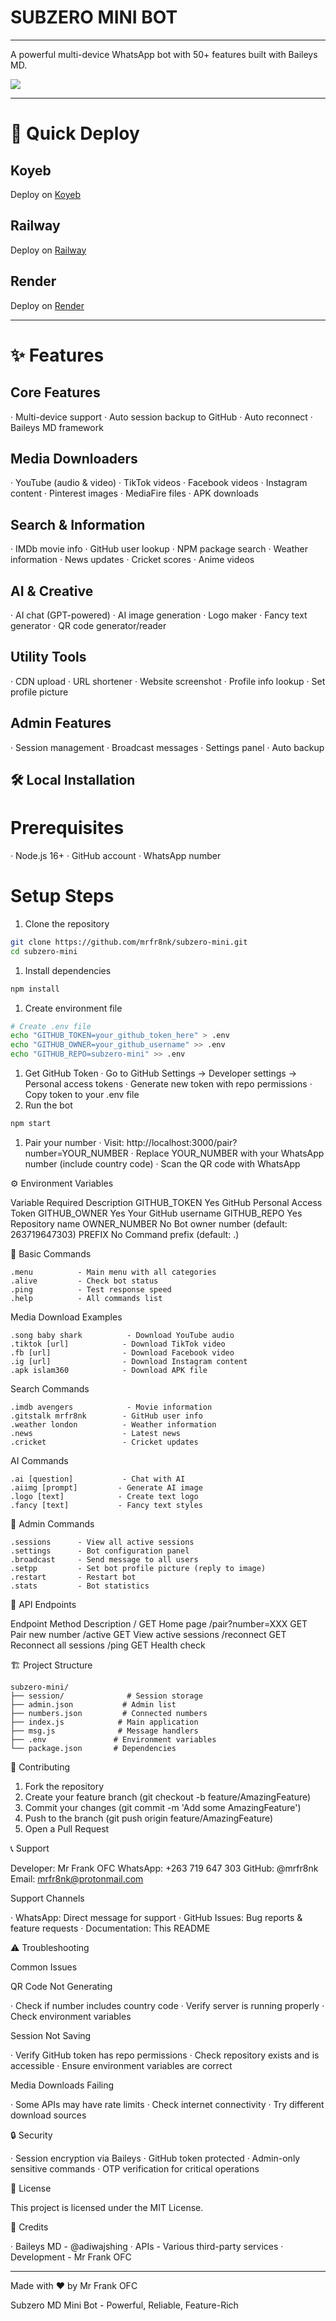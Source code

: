 # SUBZERO MINI BOT
---
A powerful multi-device WhatsApp bot with 50+ features built with Baileys MD.

<img src="https://mrfrankk-cdn.hf.space/mrfrank/mini/menu.png">

---

# 🚀 Quick Deploy
## Koyeb 
Deploy on <a href="koyeb.com">Koyeb</a>

## Railway
Deploy on <a href="railway.app">Railway</a>

## Render
Deploy on <a href ="render.com">Render</a>

---

# ✨ Features

## Core Features

· Multi-device support
· Auto session backup to GitHub
· Auto reconnect
· Baileys MD framework

## Media Downloaders

· YouTube (audio & video)
· TikTok videos
· Facebook videos
· Instagram content
· Pinterest images
· MediaFire files
· APK downloads

## Search & Information

· IMDb movie info
· GitHub user lookup
· NPM package search
· Weather information
· News updates
· Cricket scores
· Anime videos

## AI & Creative

· AI chat (GPT-powered)
· AI image generation
· Logo maker
· Fancy text generator
· QR code generator/reader

## Utility Tools

· CDN upload
· URL shortener
· Website screenshot
· Profile info lookup
· Set profile picture

## Admin Features

· Session management
· Broadcast messages
· Settings panel
· Auto backup

## 🛠️ Local Installation

# Prerequisites

· Node.js 16+
· GitHub account
· WhatsApp number

# Setup Steps

1. Clone the repository

```bash
git clone https://github.com/mrfr8nk/subzero-mini.git
cd subzero-mini
```

1. Install dependencies

```bash
npm install
```

1. Create environment file

```bash
# Create .env file
echo "GITHUB_TOKEN=your_github_token_here" > .env
echo "GITHUB_OWNER=your_github_username" >> .env
echo "GITHUB_REPO=subzero-mini" >> .env
```

1. Get GitHub Token
   · Go to GitHub Settings → Developer settings → Personal access tokens
   · Generate new token with repo permissions
   · Copy token to your .env file
2. Run the bot

```bash
npm start
```

1. Pair your number
   · Visit: http://localhost:3000/pair?number=YOUR_NUMBER
   · Replace YOUR_NUMBER with your WhatsApp number (include country code)
   · Scan the QR code with WhatsApp

⚙️ Environment Variables

Variable Required Description
GITHUB_TOKEN Yes GitHub Personal Access Token
GITHUB_OWNER Yes Your GitHub username
GITHUB_REPO Yes Repository name
OWNER_NUMBER No Bot owner number (default: 263719647303)
PREFIX No Command prefix (default: .)

📱 Basic Commands

```
.menu          - Main menu with all categories
.alive         - Check bot status  
.ping          - Test response speed
.help          - All commands list
```

Media Download Examples

```
.song baby shark          - Download YouTube audio
.tiktok [url]            - Download TikTok video
.fb [url]                - Download Facebook video
.ig [url]                - Download Instagram content
.apk islam360            - Download APK file
```

Search Commands

```
.imdb avengers            - Movie information
.gitstalk mrfr8nk        - GitHub user info
.weather london          - Weather information
.news                    - Latest news
.cricket                 - Cricket updates
```

AI Commands

```
.ai [question]           - Chat with AI
.aiimg [prompt]         - Generate AI image
.logo [text]            - Create text logo
.fancy [text]           - Fancy text styles
```

👑 Admin Commands

```
.sessions      - View all active sessions
.settings      - Bot configuration panel  
.broadcast     - Send message to all users
.setpp         - Set bot profile picture (reply to image)
.restart       - Restart bot
.stats         - Bot statistics
```

🔧 API Endpoints

Endpoint Method Description
/ GET Home page
/pair?number=XXX GET Pair new number
/active GET View active sessions
/reconnect GET Reconnect all sessions
/ping GET Health check

🏗️ Project Structure

```
subzero-mini/
├── session/              # Session storage
├── admin.json           # Admin list
├── numbers.json         # Connected numbers
├── index.js            # Main application
├── msg.js              # Message handlers
├── .env               # Environment variables
└── package.json       # Dependencies
```

🤝 Contributing

1. Fork the repository
2. Create your feature branch (git checkout -b feature/AmazingFeature)
3. Commit your changes (git commit -m 'Add some AmazingFeature')
4. Push to the branch (git push origin feature/AmazingFeature)
5. Open a Pull Request

📞 Support

Developer: Mr Frank OFC
WhatsApp: +263 719 647 303
GitHub: @mrfr8nk
Email: mrfr8nk@protonmail.com

Support Channels

· WhatsApp: Direct message for support
· GitHub Issues: Bug reports & feature requests
· Documentation: This README

⚠️ Troubleshooting

Common Issues

QR Code Not Generating

· Check if number includes country code
· Verify server is running properly
· Check environment variables

Session Not Saving

· Verify GitHub token has repo permissions
· Check repository exists and is accessible
· Ensure environment variables are correct

Media Downloads Failing

· Some APIs may have rate limits
· Check internet connectivity
· Try different download sources

🔒 Security

· Session encryption via Baileys
· GitHub token protected
· Admin-only sensitive commands
· OTP verification for critical operations

📄 License

This project is licensed under the MIT License.

🙏 Credits

· Baileys MD - @adiwajshing
· APIs - Various third-party services
· Development - Mr Frank OFC

---

Made with ❤️ by Mr Frank OFC

Subzero MD Mini Bot - Powerful, Reliable, Feature-Rich
